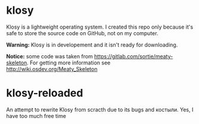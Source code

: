 # klosy
Klosy is a lightweight operating system. I created this repo only because it's safe to store the source code on GitHub, not on my computer.

**Warning:** Klosy is in developement and it isn't ready for downloading.

**Notice:** some code was taken from https://gitlab.com/sortie/meaty-skeleton. For getting more information see http://wiki.osdev.org/Meaty_Skeleton

# klosy-reloaded
An attempt to rewrite Klosy from scracth due to its bugs and костыли. Yes, I have too much free time
